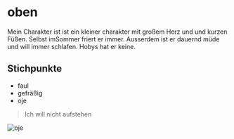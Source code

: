 # oben

Mein Charakter ist ist ein kleiner charakter mit großem Herz und und kurzen Füßen. Selbst imSommer friert er immer. Ausserdem ist er dauernd müde und will immer schlafen. Hobys hat er keine.

## Stichpunkte

* faul
* gefräßig
* oje

> Ich will nicht aufstehen

<img src="https://ux4.edvschule-plattling.de/m/b.png" alt="oje" />



